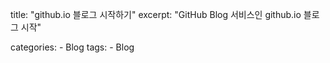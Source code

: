 title: "github.io 블로그 시작하기"
excerpt: "GitHub Blog 서비스인 github.io 블로그 시작"

categories:
	- Blog
tags:
	- Blog
